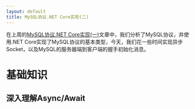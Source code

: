 ```yaml
---
layout: default
title: MySQL协议.NET Core实现(二)
---
```


在上周的[MySQL协议.NET Core实现(一)](http://www.xyting.org/2017/02/18/.NET-Core-MySql-Protocol-1.html)文章中，我们分析了MySQL协议，并使用.NET Core实现了MySQL协议的基本类型，今天，我们花一些时间实现异步Socket，以及MySQL的服务器端到客户端的握手初始化消息。

# 基础知识

## 深入理解Async/Await

